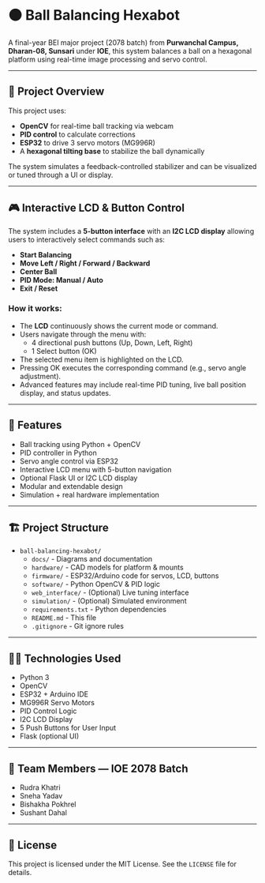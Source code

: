 # 🟠 Ball Balancing Hexabot

A final-year BEI major project (2078 batch) from **Purwanchal Campus, Dharan-08, Sunsari** under **IOE**, this system balances a ball on a hexagonal platform using real-time image processing and servo control.

---

## 🎯 Project Overview

This project uses:
- **OpenCV** for real-time ball tracking via webcam
- **PID control** to calculate corrections
- **ESP32** to drive 3 servo motors (MG996R)
- A **hexagonal tilting base** to stabilize the ball dynamically

The system simulates a feedback-controlled stabilizer and can be visualized or tuned through a UI or display.

---

## 🎮 Interactive LCD & Button Control

The system includes a **5-button interface** with an **I2C LCD display** allowing users to interactively select commands such as:

- **Start Balancing**
- **Move Left / Right / Forward / Backward**
- **Center Ball**
- **PID Mode: Manual / Auto**
- **Exit / Reset**

### How it works:
- The **LCD** continuously shows the current mode or command.
- Users navigate through the menu with:
  - 4 directional push buttons (Up, Down, Left, Right)
  - 1 Select button (OK)
- The selected menu item is highlighted on the LCD.
- Pressing OK executes the corresponding command (e.g., servo angle adjustment).
- Advanced features may include real-time PID tuning, live ball position display, and status updates.

---

## 🧠 Features

- Ball tracking using Python + OpenCV
- PID controller in Python
- Servo angle control via ESP32
- Interactive LCD menu with 5-button navigation
- Optional Flask UI or I2C LCD display
- Modular and extendable design
- Simulation + real hardware implementation

---

## 🏗️ Project Structure

- `ball-balancing-hexabot/`
  - `docs/`             - Diagrams and documentation
  - `hardware/`         - CAD models for platform & mounts
  - `firmware/`         - ESP32/Arduino code for servos, LCD, buttons
  - `software/`         - Python OpenCV & PID logic
  - `web_interface/`    - (Optional) Live tuning interface
  - `simulation/`       - (Optional) Simulated environment
  - `requirements.txt`  - Python dependencies
  - `README.md`         - This file
  - `.gitignore`        - Git ignore rules

---

## 👨‍💻 Technologies Used

- Python 3
- OpenCV
- ESP32 + Arduino IDE
- MG996R Servo Motors
- PID Control Logic
- I2C LCD Display
- 5 Push Buttons for User Input
- Flask (optional UI)

---

## 👥 Team Members — IOE 2078 Batch

- Rudra Khatri  
- Sneha Yadav  
- Bishakha Pokhrel  
- Sushant Dahal  

---

## 📜 License

This project is licensed under the MIT License. See the `LICENSE` file for details.
